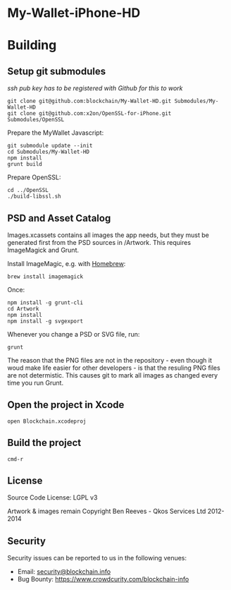 # My-Wallet-iPhone-HD


# Building

## Setup git submodules

_ssh pub key has to be registered with Github for this to work_

    git clone git@github.com:blockchain/My-Wallet-HD.git Submodules/My-Wallet-HD
    git clone git@github.com:x2on/OpenSSL-for-iPhone.git Submodules/OpenSSL

Prepare the MyWallet Javascript:

    git submodule update --init
    cd Submodules/My-Wallet-HD
    npm install
    grunt build

Prepare OpenSSL:

    cd ../OpenSSL  
    ./build-libssl.sh

## PSD and Asset Catalog

Images.xcassets contains all images the app needs, but they must be generated first from the PSD sources in /Artwork. This requires ImageMagick and Grunt.

Install ImageMagic, e.g. with [Homebrew](http://brew.sh):

    brew install imagemagick

Once:

    npm install -g grunt-cli
    cd Artwork
    npm install
    npm install -g svgexport
 
Whenever you change a PSD or SVG file, run: 
  
    grunt

The reason that the PNG files are not in the repository - even though it woud make life easier for other developers - is that the resuling PNG files are not determistic. This causes git to mark all images as changed every time you run Grunt. 

## Open the project in Xcode

    open Blockchain.xcodeproj

## Build the project

    cmd-r


## License

Source Code License: LGPL v3

Artwork & images remain Copyright Ben Reeves - Qkos Services Ltd 2012-2014

## Security

Security issues can be reported to us in the following venues:
* Email: security@blockchain.info
* Bug Bounty: https://www.crowdcurity.com/blockchain-info

